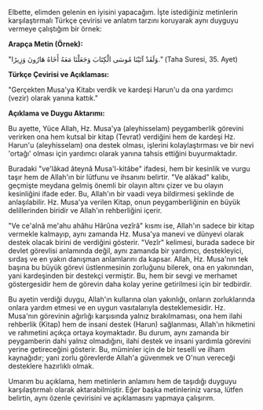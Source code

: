 Elbette, elimden gelenin en iyisini yapacağım. İşte istediğiniz metinlerin karşılaştırmalı Türkçe çevirisi ve anlatım tarzını koruyarak aynı duyguyu vermeye çalıştığım bir örnek:

**Arapça Metin (Örnek):**

"وَلَقَدْ آتَيْنَا مُوسَى الْكِتَابَ وَجَعَلْنَا مَعَهُ أَخَاهُ هَارُونَ وَزِيرًا." (Taha Suresi, 35. Ayet)

**Türkçe Çevirisi ve Açıklaması:**

"Gerçekten Musa'ya Kitabı verdik ve kardeşi Harun'u da ona yardımcı (vezir) olarak yanına kattık."

**Açıklama ve Duygu Aktarımı:**

Bu ayette, Yüce Allah, Hz. Musa'ya (aleyhisselam) peygamberlik görevini verirken ona hem kutsal bir kitap (Tevrat) verdiğini hem de kardeşi Hz. Harun'u (aleyhisselam) ona destek olması, işlerini kolaylaştırması ve bir nevi 'ortağı' olması için yardımcı olarak yanına tahsis ettiğini buyurmaktadır.

Buradaki "ve'lâkad âteynâ Musa'l-kitâbe" ifadesi, hem bir kesinlik ve vurgu taşır hem de Allah'ın bir lütfunu ve ihsanını belirtir. "Ve alâkad" kalıbı, geçmişte meydana gelmiş önemli bir olayın altını çizer ve bu olayın kesinliğini ifade eder. Bu, Allah'ın bir vaadi veya bildirmesi şeklinde de anlaşılabilir. Hz. Musa'ya verilen Kitap, onun peygamberliğinin en büyük delillerinden biridir ve Allah'ın rehberliğini içerir.

"Ve ce'alnâ me'ahu ahâhu Hârûna vezîrâ" kısmı ise, Allah'ın sadece bir kitap vermekle kalmayıp, aynı zamanda Hz. Musa'ya manevi ve dünyevi olarak destek olacak birini de verdiğini gösterir. "Vezîr" kelimesi, burada sadece bir devlet görevlisi anlamında değil, aynı zamanda bir yardımcı, destekleyici, sırdaş ve en yakın danışman anlamlarını da kapsar. Allah, Hz. Musa'nın tek başına bu büyük görevi üstlenmesinin zorluğunu bilerek, ona en yakınından, yani kardeşinden bir destekçi vermiştir. Bu, hem bir sevgi ve merhamet göstergesidir hem de görevin daha kolay yerine getirilmesi için bir tedbirdir.

Bu ayetin verdiği duygu, Allah'ın kullarına olan yakınlığı, onların zorluklarında onlara yardım etmesi ve en uygun vasıtalarıyla desteklemesidir. Hz. Musa'nın görevinin ağırlığı karşısında yalnız bırakılmaması, ona hem ilahi rehberlik (Kitap) hem de insani destek (Harun) sağlanması, Allah'ın hikmetini ve rahmetini açıkça ortaya koymaktadır. Bu durum, aynı zamanda bir peygamberin dahi yalnız olmadığını, ilahi destek ve insani yardımla görevini yerine getireceğini gösterir. Bu, müminler için de bir teselli ve ilham kaynağıdır; yani zorlu görevlerde Allah'a güvenmek ve O'nun vereceği desteklere hazırlıklı olmak.

Umarım bu açıklama, hem metinlerin anlamını hem de taşıdığı duyguyu karşılaştırmalı olarak aktarabilmiştir. Eğer başka metinleriniz varsa, lütfen belirtin, aynı özenle çevirisini ve açıklamasını yapmaya çalışırım.